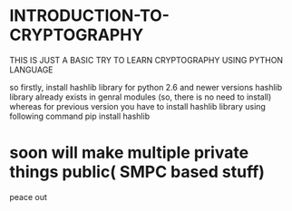 # INTRODUCTION-TO-CRYPTOGRAPHY
THIS IS JUST A BASIC TRY TO LEARN CRYPTOGRAPHY USING PYTHON LANGUAGE

so firstly, install hashlib library
for python 2.6 and newer versions  hashlib library already exists in genral modules (so, there is no need to install)
whereas for previous version you have to install hashlib library using following command
pip install hashlib
# soon will make multiple private things public( SMPC based stuff)
peace out
